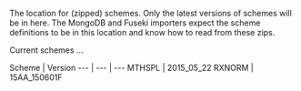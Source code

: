 The location for (zipped) schemes. Only the latest versions of schemes will be in here. The MongoDB and Fuseki importers expect the scheme definitions to be in this location and know how to read from these zips.

Current schemes ...

Scheme | Version
--- | --- | ---
MTHSPL | 2015_05_22
RXNORM | 15AA_150601F 
